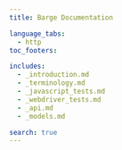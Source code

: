 ```yaml
---
title: Barge Documentation

language_tabs:
  - http
toc_footers:

includes:
  - _introduction.md
  - _terminology.md
  - _javascript_tests.md
  - _webdriver_tests.md
  - _api.md
  - _models.md

search: true
---
```



